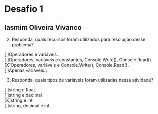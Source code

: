 # Desafio 1

## Iasmim Oliveira Vivanco

2. Responda, quais recursos foram utilizados para resolução desse problema?

[ ]Operadores e variáveis.\
[ ]Operadores, variáveis e constantes, Console.Write(), Console.Read().\
[X]Operadores, variáveis e Console.Write(), Console.Read().\
[ ]Apenas variáveis.\

3. Responda, quais tipos de variáveis foram utilizadas nessa atividade?

[ ]string e float.\
[ ]string e decimal\
[X]string e int\
[ ]string, decimal e int.